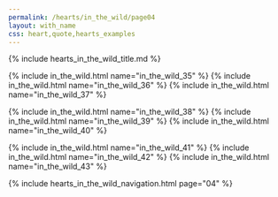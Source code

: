 ```yaml
---
permalink: /hearts/in_the_wild/page04
layout: with_name
css: heart,quote,hearts_examples
---
```


{% include hearts_in_the_wild_title.md %}

{% include in_the_wild.html name="in_the_wild_35" %}
{% include in_the_wild.html name="in_the_wild_36" %}
{% include in_the_wild.html name="in_the_wild_37" %}

{% include in_the_wild.html name="in_the_wild_38" %}
{% include in_the_wild.html name="in_the_wild_39" %}
{% include in_the_wild.html name="in_the_wild_40" %}

{% include in_the_wild.html name="in_the_wild_41" %}
{% include in_the_wild.html name="in_the_wild_42" %}
{% include in_the_wild.html name="in_the_wild_43" %}


{% include hearts_in_the_wild_navigation.html page="04" %}

